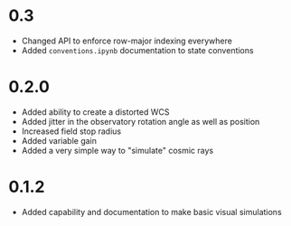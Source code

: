 # 0.3
- Changed API to enforce row-major indexing everywhere
- Added `conventions.ipynb` documentation to state conventions


# 0.2.0
- Added ability to create a distorted WCS
- Added jitter in the observatory rotation angle as well as position
- Increased field stop radius
- Added variable gain
- Added a very simple way to "simulate" cosmic rays


# 0.1.2
- Added capability and documentation to make basic visual simulations